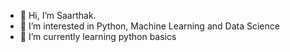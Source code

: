 - 👋 Hi, I’m Saarthak.
- 👀 I’m interested in Python, Machine Learning and Data Science
- 🌱 I’m currently learning python basics

<!---
sarthak-dhonde/sarthak-dhonde is a ✨ special ✨ repository because its `README.md` (this file) appears on your GitHub profile.
You can click the Preview link to take a look at your changes.
--->
